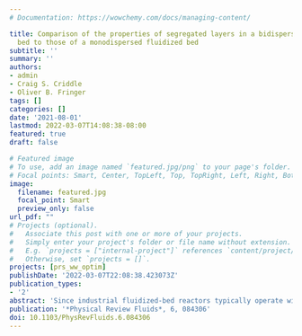 ```yaml
---
# Documentation: https://wowchemy.com/docs/managing-content/

title: Comparison of the properties of segregated layers in a bidispersed fluidized
  bed to those of a monodispersed fluidized bed
subtitle: ''
summary: ''
authors:
- admin
- Craig S. Criddle
- Oliver B. Fringer
tags: []
categories: []
date: '2021-08-01'
lastmod: 2022-03-07T14:08:38-08:00
featured: true
draft: false

# Featured image
# To use, add an image named `featured.jpg/png` to your page's folder.
# Focal points: Smart, Center, TopLeft, Top, TopRight, Left, Right, BottomLeft, Bottom, BottomRight.
image:
  filename: featured.jpg
  focal_point: Smart
  preview_only: false
url_pdf: ""
# Projects (optional).
#   Associate this post with one or more of your projects.
#   Simply enter your project's folder or file name without extension.
#   E.g. `projects = ["internal-project"]` references `content/project/deep-learning/index.md`.
#   Otherwise, set `projects = []`.
projects: [prs_ww_optim]
publishDate: '2022-03-07T22:08:38.423073Z'
publication_types:
- '2'
abstract: 'Since industrial fluidized-bed reactors typically operate with polydispersed particles, the ability to approximate such reactors as the superposition of corresponding monodispersed fluidized beds would greatly simplify their design and operation. To evaluate the validity of superposition of monodispersed reactor behavior, we evaluate the effects of bidispersity by comparing three-dimensional liquid-solid monodispersed and segregated bidipsersed fluidized beds. Simulations were conducted using the Immersed Boundary Method (IBM) with direct forcing in a periodic domain and with particle Reynolds numbers of 20-70 based on the largest particle diameter. We show that the volume fraction, kinematic wave speed, particle velocity fluctuations, and collisional and hydrodynamic stresses in the segregated layers of a bidispersed fluidized bed can be well approximated by the corresponding properties of a monodispersed fluidized bed. In the transition region between the layers, only the volume fraction and collision stresses monotonically decrease with height. At low Reynolds numbers, particle velocity fluctuations in the upper layers are the largest. As the particle Reynolds number increases, particle velocity fluctuations in the transition and lower layers become the largest sequentially. At intermediate particle Reynolds numbers, the hydrodynamic stresses in the transition region are greater than those in the upper and lower layers. As the particle Reynolds number increases, the difference between the hydrodynamic stresses in the transition layer and the two layers becomes more significant. This work demonstrates that, despite the clear segregation into layers that behave like monodispersed beds, the transition region is governed by complex bidispersed mechanisms that cannot be explained in terms of the particle behavior in the segregated layers. Overall, particle dynamics of the segregated layers in the bidispersed fluidized bed can be approximated with the corresponding monodispersed layers. The result implies that industrial applications such as wastewater treatment performance in bidispersed or polydispersed fluidized beds can be predicted with results from past numerical or experimental studies of monodispersed fluidized beds.'
publication: '*Physical Review Fluids*, 6, 084306'
doi: 10.1103/PhysRevFluids.6.084306
---
```

